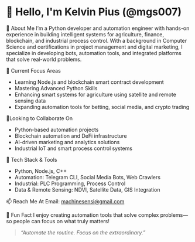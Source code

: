 # 👋 Hello, I'm Kelvin Pius (@mgs007)

🎯 About Me
I’m a Python developer and automation engineer with hands-on experience in building intelligent systems for agriculture, finance, blockchain, and industrial process control. With a background in Computer Science and certifications in project management and digital marketing, I specialize in developing bots, automation tools, and integrated platforms that solve real-world problems.

🚀 Current Focus Areas
- Learning Node.js and blockchain smart contract development
- Mastering   Advanced Python Skills
- Enhancing smart systems for agriculture using satellite and remote sensing data  
- Expanding automation tools for betting, social media, and crypto trading

🤝Looking to Collaborate On
- Python-based automation projects  
- Blockchain automation and DeFi infrastructure  
- AI-driven marketing and analytics solutions  
- Industrial IoT and smart process control systems

📂 Tech Stack & Tools
- Python, Node.js, C++  
- Automation: Telegram CLI, Social Media Bots, Web Crawlers  
- Industrial: PLC Programming, Process Control
- Data & Remote Sensing: NDVI, Satellite Data, GIS Integration  

📫 Reach Me At
Email: [machinesensi@gmail.com](mailto:machinesensi@gmail.com)

🧠 Fun Fact
I enjoy creating automation tools that solve complex problems—so people can focus on what truly matters!

> _“Automate the routine. Focus on the extraordinary.”_
